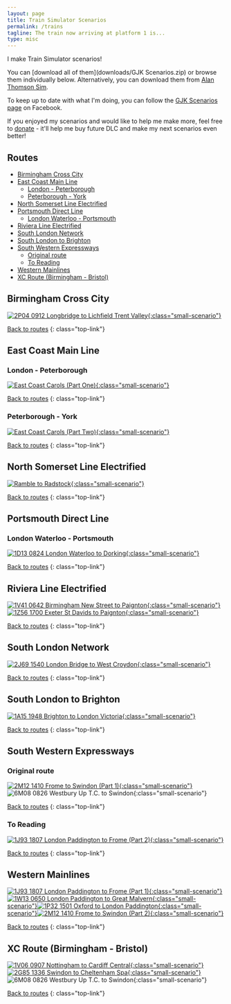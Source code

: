 ```yaml
---
layout: page
title: Train Simulator Scenarios
permalink: /trains
tagline: The train now arriving at platform 1 is...
type: misc
---
```


I make Train Simulator scenarios!

You can [download all of them](downloads/GJK Scenarios.zip) or browse them individually below. Alternatively, you can download them from [Alan Thomson Sim](https://alanthomsonsim.com/?page_id=5&vendor=georgejkaye).

To keep up to date with what I'm doing, you can follow the [GJK Scenarios page](https://www.facebook.com/gjkscenarios/) on Facebook.

If you enjoyed my scenarios and would like to help me make more, feel free to [donate](https://www.paypal.me/georgejkaye) - it'll help me buy future DLC and make my next scenarios even better!

## Routes<!-- omit in toc -->

- [Birmingham Cross City](#birmingham-cross-city)
- [East Coast Main Line](#east-coast-main-line)
  - [London - Peterborough](#london---peterborough)
  - [Peterborough - York](#peterborough---york)
- [North Somerset Line Electrified](#north-somerset-line-electrified)
- [Portsmouth Direct Line](#portsmouth-direct-line)
  - [London Waterloo - Portsmouth](#london-waterloo---portsmouth)
- [Riviera Line Electrified](#riviera-line-electrified)
- [South London Network](#south-london-network)
- [South London to Brighton](#south-london-to-brighton)
- [South Western Expressways](#south-western-expressways)
  - [Original route](#original-route)
  - [To Reading](#to-reading)
- [Western Mainlines](#western-mainlines)
- [XC Route (Birmingham - Bristol)](#xc-route-birmingham---bristol)

## Birmingham Cross City

[![2P04 0912 Longbridge to Lichfield Trent Valley](/images/scenarios/2P04-0912-longbridge-to-lichfield-trent-valley.jpg){:class="small-scenario"}](/trains/scenarios/2P04-0912-longbridge-to-lichfield-trent-valley)

[Back to routes](#routes)
{: class="top-link"}

## East Coast Main Line

### London - Peterborough

[![East Coast Carols (Part One)](/images/scenarios/east-coast-carols-1.jpg){:class="small-scenario"}](/trains/scenarios/east-coast-carols-1)

[Back to routes](#routes)
{: class="top-link"}

### Peterborough - York

[![East Coast Carols (Part Two)](/images/scenarios/east-coast-carols-2.jpg){:class="small-scenario"}](/trains/scenarios/east-coast-carols-2)

[Back to routes](#routes)
{: class="top-link"}

## North Somerset Line Electrified

[![Ramble to Radstock](/images/scenarios/ramble-to-radstock.jpg){:class="small-scenario"}](/trains/scenarios/ramble-to-radstock)

[Back to routes](#routes)
{: class="top-link"}

## Portsmouth Direct Line

### London Waterloo - Portsmouth

[![1D13 0824 London Waterloo to Dorking](/images/scenarios/1D13-0824-london-waterloo-to-dorking.jpg){:class="small-scenario"}](/trains/scenarios/1D13-0824-london-waterloo-to-dorking)

[Back to routes](#routes)
{: class="top-link"}

## Riviera Line Electrified

[![1V41 0642 Birmingham New Street to Paignton](/images/scenarios/1V41-0642-birmingham-new-street-to-paignton.jpg){:class="small-scenario"}](/trains/scenarios//1V41-0642-birmingham-new-street-to-paignton)[![1Z56 1700 Exeter St Davids to Paignton](/images/scenarios/1Z56-1700-exeter-st-davids-to-paignton.jpg){:class="small-scenario"}](/trains/scenarios/1Z56-1700-exeter-st-davids-to-paignton)

[Back to routes](#routes)
{: class="top-link"}

## South London Network

[![2J69 1540 London Bridge to West Croydon](/images/scenarios/2J69-1540-london-bridge-to-west-croydon.jpg){:class="small-scenario"}](/trains/scenarios/2J69-1540-london-bridge-to-west-croydon)

[Back to routes](#routes)
{: class="top-link"}

## South London to Brighton

[![1A15 1948 Brighton to London Victoria](/images/scenarios/1A15-1948-brighton-to-london-victoria.jpg){:class="small-scenario"}](/trains/scenarios/1A15-1948-brighton-to-london-victoria)

[Back to routes](#routes)
{: class="top-link"}

## South Western Expressways

### Original route

[![2M12 1410 Frome to Swindon (Part 1)](/images/scenarios/2M12-1410-frome-to-swindon.jpg){:class="small-scenario"}](/trains/scenarios/2M12-1410-frome-to-swindon)![6M08 0826 Westbury Up T.C. to Swindon](/images/scenarios/6M08-0826-westbury-up-tc-to-swindon.jpg){:class="small-scenario"}

[Back to routes](#routes)
{: class="top-link"}

### To Reading

[![1J93 1807 London Paddington to Frome (Part 2)](/images/scenarios/1J93-1807-london-paddington-to-frome.jpg){:class="small-scenario"}](/trains/scenarios/1J93-1807-london-paddington-to-frome)

[Back to routes](#routes)
{: class="top-link"}

## Western Mainlines

[![1J93 1807 London Paddington to Frome (Part 1)](/images/scenarios/1J93-1807-london-paddington-to-frome.jpg){:class="small-scenario"}](/trains/scenarios/1J93-1807-london-paddington-to-frome)[![1W13 0650 London Paddington to Great Malvern](/images/scenarios/1W13-0650-london-paddington-to-great-malvern.jpg){:class="small-scenario"}](/trains/scenarios/1W13-0650-london-paddington-to-great-malvern)[![1P32 1501 Oxford to London Paddington](/images/scenarios/1P32-1501-oxford-to-london-paddington.jpg){:class="small-scenario"}](/trains/scenarios/1P32-1501-oxford-to-london-paddington)[![2M12 1410 Frome to Swindon (Part 2)](/images/scenarios/2M12-1410-frome-to-swindon.jpg){:class="small-scenario"}](/trains/scenarios/2M12-1410-frome-to-swindon)

[Back to routes](#routes)
{: class="top-link"}

## XC Route (Birmingham - Bristol)

[![1V06 0907 Nottingham to Cardiff Central](/images/scenarios/1V06-0907-nottingham-to-cardiff-central.jpg){:class="small-scenario"}](/trains/scenarios/1V06-0907-nottingham-to-cardiff-central)[![2G85 1336 Swindon to Cheltenham Spa](/images/scenarios/2G85-1336-swindon-to-cheltenham-spa.jpg){:class="small-scenario"}](/trains/scenarios/2G85-1336-swindon-to-cheltenham-spa)![6M08 0826 Westbury Up T.C. to Swindon](/images/scenarios/6M08-0826-westbury-up-tc-to-swindon.jpg){:class="small-scenario"}

[Back to routes](#routes)
{: class="top-link"}
